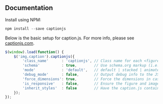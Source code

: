 ## Documentation

Install using NPM:

```js
npm install --save captionjs
```

Below is the basic setup for caption.js.  For more info, please see [captionjs.com](http://captionjs.com).

```js
$(window).load(function() {
    $('img.caption').captionjs({
		'class_name'      : 'captionjs', // Class name for each <figure>
		'schema'          : true,        // Use schema.org markup (i.e., itemtype, itemprop)
		'mode'            : 'default',   // default | stacked | animated | hidden (deprecated: hide)
		'debug_mode'      : false,       // Output debug info to the JS console
		'force_dimensions': true,        // Force the dimensions in case they cannot be detected (e.g., image is not yet painted to viewport)
		'is_responsive'   : false,       // Ensure the figure and image change size when in responsive layout. Requires a container to control responsiveness!
		'inherit_styles'  : false        // Have the caption.js container inherit box-model properties from the original image
	});
});
```
